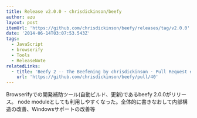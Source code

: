 ```yaml
---
title: Release v2.0.0 · chrisdickinson/beefy
author: azu
layout: post
itemUrl: 'https://github.com/chrisdickinson/beefy/releases/tag/v2.0.0'
date: '2014-06-14T03:07:53.543Z'
tags:
  - JavaScript
  - browserify
  - Tools
  - ReleaseNote
relatedLinks:
  - title: 'Beefy 2 -- The Beefening by chrisdickinson · Pull Request #40 · chrisdickinson/beefy'
    url: 'https://github.com/chrisdickinson/beefy/pull/40'
---
```

Browserifyでの開発補助ツール(自動ビルド、更新)であるbeefy 2.0.0がリリース。
node moduleとしても利用しやすくなった。全体的に書きなおして内部構造の改善、Windowsサポートの改善等

